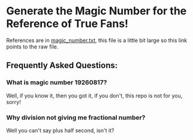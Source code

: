 # Generate the Magic Number for the Reference of True Fans!

References are in [magic_number.txt](https://raw.githubusercontent.com/tooyoungtoosimplesometimesnaive/19260817/master/magic_number.txt), this file is a little bit large so this link points to the raw file.

## Frequently Asked Questions:

### What is magic number 19260817?

Well, if you know it, then you got it, if you don't, this repo is not for you, sorry!

### Why division not giving me fractional number?

Well you can't say plus half second, isn't it?


